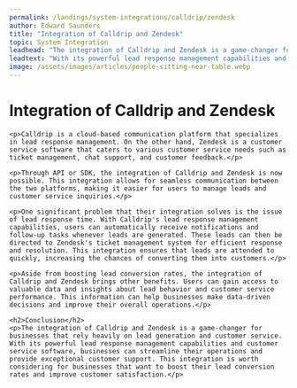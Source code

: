 ```yaml
---
permalink: /landings/system-integrations/calldrip/zendesk
author: Edward Saunders
title: "Integration of Calldrip and Zendesk"
topic: System Integration
leadhead: "The integration of Calldrip and Zendesk is a game-changer for businesses that rely heavily on lead generation and customer service"
leadtext: "With its powerful lead response management capabilities and customer service software, businesses can streamline their operations and provide exceptional customer support. This integration is worth considering for businesses that want to boost their lead conversion rates and improve customer satisfaction."
image: /assets/images/articles/people-sitting-near-table.webp
---
```

<div class="arttext">	<h1>Integration of Calldrip and Zendesk</h1>
	
	<p>Calldrip is a cloud-based communication platform that specializes in lead response management. On the other hand, Zendesk is a customer service software that caters to various customer service needs such as ticket management, chat support, and customer feedback.</p>
	
	<p>Through API or SDK, the integration of Calldrip and Zendesk is now possible. This integration allows for seamless communication between the two platforms, making it easier for users to manage leads and customer service inquiries.</p>
	
	<p>One significant problem that their integration solves is the issue of lead response time. With Calldrip's lead response management capabilities, users can automatically receive notifications and follow-up tasks whenever leads are generated. These leads can then be directed to Zendesk's ticket management system for efficient response and resolution. This integration ensures that leads are attended to quickly, increasing the chances of converting them into customers.</p>
	
	<p>Aside from boosting lead conversion rates, the integration of Calldrip and Zendesk brings other benefits. Users can gain access to valuable data and insights about lead behavior and customer service performance. This information can help businesses make data-driven decisions and improve their overall operations.</p>
	
	<h2>Conclusion</h2>
	<p>The integration of Calldrip and Zendesk is a game-changer for businesses that rely heavily on lead generation and customer service. With its powerful lead response management capabilities and customer service software, businesses can streamline their operations and provide exceptional customer support. This integration is worth considering for businesses that want to boost their lead conversion rates and improve customer satisfaction.</p>

</div>